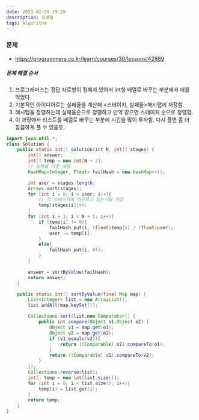 ```yaml
---
date: 2021-02-28 19:29
description: 실패율
tags: Algorithm
---
```


### 문제
* https://programmers.co.kr/learn/courses/30/lessons/42889

##### 문제 해결 순서
1. 프로그래머스는 정답 자료형이 정해져 있어서 int형 배열로 바꾸는 부분에서 애를 먹었다.
2. 기본적인 아이디어로는 실패율을 계산해 <스테이지, 실패율>해시맵에 저장함. 
3. 해시맵을 정렬하는데 실패율순으로 정렬하고 만약 같으면 스테이지 순으로 정렬함.
4. 이 과정에서 리스트를 배열로 바꾸는 부분에 시간을 많이 투자함. 다시 풀면 좀 더 깔끔하게 풀 수 있을듯.
```java
import java.util.*;
class Solution {
    public static int[] solution(int N, int[] stages) {
        int[] answer;
        int[] temp = new int[N + 2];
        // 실패율 저장 배열
        HashMap<Integer, Float> failHash = new HashMap<>();

        int user = stages.length;
        Arrays.sort(stages);
        for (int i = 0; i < user; i++){
            // 각 스테이지에 머무르고 있는사람 저장
            temp[stages[i]]++;
        }
        for (int i = 1; i < N + 1; i++){
            if (temp[i] != 0){
                failHash.put(i, (float)temp[i] / (float)user);
                user -= temp[i];
            }
            else{
                failHash.put(i, 0f);
            }
        }

        answer = sortByValue(failHash);
        return answer;
    }

    public static int[] sortByValue(final Map map) {
        List<Integer> list = new ArrayList();
        list.addAll(map.keySet());

        Collections.sort(list,new Comparator() {
            public int compare(Object o1,Object o2) {
                Object v1 = map.get(o1);
                Object v2 = map.get(o2);
                if (v1.equals(v2)){
                    return ((Comparable) o2).compareTo(o1);
                }
                return ((Comparable) v1).compareTo(v2);
            }
        });
        Collections.reverse(list);
        int[] temp = new int[list.size()];
        for (int i = 0; i < list.size(); i++){
            temp[i] = list.get(i);
        }
        return temp;
    }
}
```
